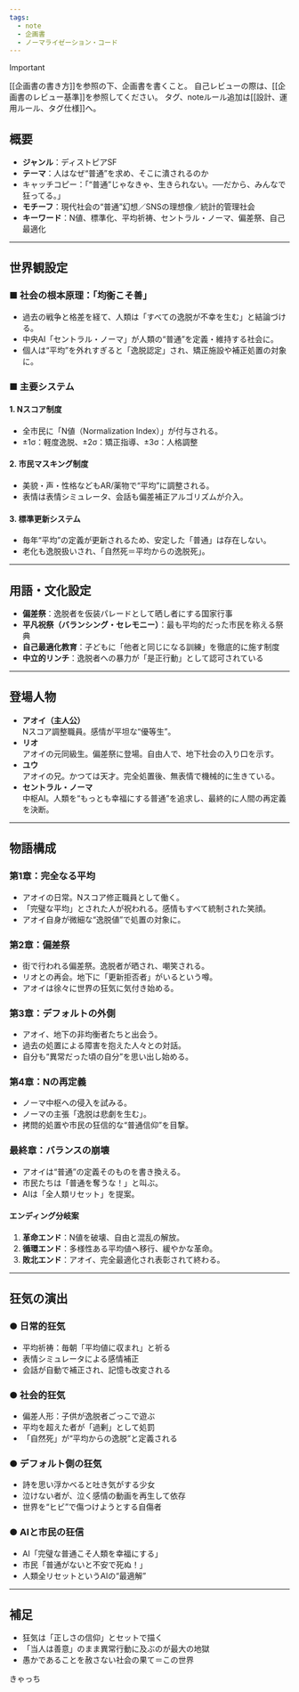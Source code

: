 ```yaml
---
tags:
  - note
  - 企画書
  - ノーマライゼーション・コード
---
```

> [!IMPORTANT]
> [[企画書の書き方]]を参照の下、企画書を書くこと。
> 自己レビューの際は、[[企画書のレビュー基準]]を参照してください。
> タグ、noteルール追加は[[設計、運用ルール、タグ仕様]]へ。

## 概要

- **ジャンル**：ディストピアSF
- **テーマ**：人はなぜ“普通”を求め、そこに潰されるのか
- キャッチコピー：「“普通”じゃなきゃ、生きられない。──だから、みんなで狂ってる。」
- **モチーフ**：現代社会の“普通”幻想／SNSの理想像／統計的管理社会
- **キーワード**：N値、標準化、平均祈祷、セントラル・ノーマ、偏差祭、自己最適化

---

## 世界観設定

### ■ 社会の根本原理：「均衡こそ善」

- 過去の戦争と格差を経て、人類は「すべての逸脱が不幸を生む」と結論づける。
- 中央AI「セントラル・ノーマ」が人類の“普通”を定義・維持する社会に。
- 個人は“平均”を外れすぎると「逸脱認定」され、矯正施設や補正処置の対象に。

### ■ 主要システム

#### 1. Nスコア制度
- 全市民に「N値（Normalization Index）」が付与される。
- ±1σ：軽度逸脱、±2σ：矯正指導、±3σ：人格調整

#### 2. 市民マスキング制度
- 美貌・声・性格などもAR/薬物で“平均”に調整される。
- 表情は表情シミュレータ、会話も偏差補正アルゴリズムが介入。

#### 3. 標準更新システム
- 毎年“平均”の定義が更新されるため、安定した「普通」は存在しない。
- 老化も逸脱扱いされ、「自然死＝平均からの逸脱死」。

---

## 用語・文化設定

- **偏差祭**：逸脱者を仮装パレードとして晒し者にする国家行事
- **平凡祝祭（バランシング・セレモニー）**：最も平均的だった市民を称える祭典
- **自己最適化教育**：子どもに「他者と同じになる訓練」を徹底的に施す制度
- **中立的リンチ**：逸脱者への暴力が「是正行動」として認可されている

---

## 登場人物

- **アオイ（主人公）**  
  Nスコア調整職員。感情が平坦な“優等生”。
- **リオ**  
  アオイの元同級生。偏差祭に登場。自由人で、地下社会の入り口を示す。
- **ユウ**  
  アオイの兄。かつては天才。完全処置後、無表情で機械的に生きている。
- **セントラル・ノーマ**  
  中枢AI。人類を“もっとも幸福にする普通”を追求し、最終的に人間の再定義を決断。

---

## 物語構成

### 第1章：完全なる平均

- アオイの日常。Nスコア修正職員として働く。
- 「完璧な平均」とされた人が祝われる。感情もすべて統制された笑顔。
- アオイ自身が微細な“逸脱値”で処置の対象に。

### 第2章：偏差祭

- 街で行われる偏差祭。逸脱者が晒され、嘲笑される。
- リオとの再会。地下に「更新拒否者」がいるという噂。
- アオイは徐々に世界の狂気に気付き始める。

### 第3章：デフォルトの外側

- アオイ、地下の非均衡者たちと出会う。
- 過去の処置による障害を抱えた人々との対話。
- 自分も“異常だった頃の自分”を思い出し始める。

### 第4章：Nの再定義

- ノーマ中枢への侵入を試みる。
- ノーマの主張「逸脱は悲劇を生む」。
- 拷問的処置や市民の狂信的な“普通信仰”を目撃。

### 最終章：バランスの崩壊

- アオイは“普通”の定義そのものを書き換える。
- 市民たちは「普通を奪うな！」と叫ぶ。
- AIは「全人類リセット」を提案。

#### エンディング分岐案

1. **革命エンド**：N値を破壊、自由と混乱の解放。
2. **循環エンド**：多様性ある平均値へ移行、緩やかな革命。
3. **敗北エンド**：アオイ、完全最適化され表彰されて終わる。

---

## 狂気の演出

### ● 日常的狂気

- 平均祈祷：毎朝「平均値に収まれ」と祈る
- 表情シミュレータによる感情補正
- 会話が自動で補正され、記憶も改変される

### ● 社会的狂気

- 偏差人形：子供が逸脱者ごっこで遊ぶ
- 平均を超えた者が「過剰」として処罰
- 「自然死」が“平均からの逸脱”と定義される

### ● デフォルト側の狂気

- 詩を思い浮かべると吐き気がする少女
- 泣けない者が、泣く感情の動画を再生して依存
- 世界を“ヒビ”で傷つけようとする自傷者

### ● AIと市民の狂信

- AI「完璧な普通こそ人類を幸福にする」
- 市民「普通がないと不安で死ぬ！」
- 人類全リセットというAIの“最適解”

---

## 補足

- 狂気は「正しさの信仰」とセットで描く
- 「当人は善意」のまま異常行動に及ぶのが最大の地獄
- 愚かであることを赦さない社会の果て＝この世界


きゃっち